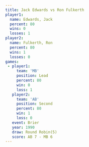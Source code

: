 ```yaml
---
title: Jack Edwards vs Ron Fulkerth
player1:             
  name: Edwards, Jack
  percent: 80        
  wins: 0            
  losses: 1          
player2:             
  name: Fulkerth, Ron
  percent: 80        
  wins: 1            
  losses: 0          
games:
 - player1:        
     team: 'MB'    
     position: Lead
     percent: 80   
     win: 0        
     loss: 1       
   player2:          
     team: 'AB'      
     position: Second
     percent: 80     
     win: 1          
     loss: 0         
   event: Brier        
   year: 1990          
   draw: Round Robin(5)
   score: AB 7 - MB 6  
---
```

